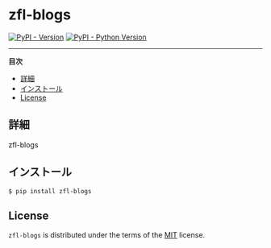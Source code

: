 # zfl-blogs

[![PyPI - Version](https://img.shields.io/pypi/v/zfl-blogs.svg)](https://pypi.org/project/zfl-blogs)
[![PyPI - Python Version](https://img.shields.io/pypi/pyversions/zfl-blogs.svg)](https://pypi.org/project/zfl-blogs)

-----

**目次**

- [詳細](#詳細)
- [インストール](#インストール)
- [License](#license)

## 詳細

zfl-blogs

## インストール

```console
$ pip install zfl-blogs
```

## License

`zfl-blogs` is distributed under the terms of the [MIT](https://spdx.org/licenses/MIT.html) license.
